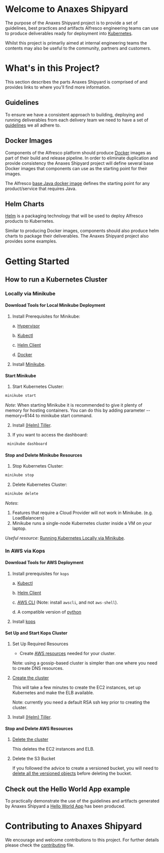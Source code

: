 # Welcome to Anaxes Shipyard

The purpose of the Anaxes Shipyard project is to provide a set of guidelines, best practices and artifacts Alfresco engineering teams can use to produce deliverables ready for deployment into [Kubernetes](https://kubernetes.io).

Whilst this project is primarliy aimed at internal engineering teams the contents may also be useful to the community, partners and customers.

# What's in this Project?

This section describes the parts Anaxes Shipyard is comprised of and provides links to where you'll find more information. 

## Guidelines

To ensure we have a consistent approach to building, deploying and running deliverables from each delivery team we need to have a set of [guidelines](./docs/guidelines/README.md) we all adhere to.

## Docker Images

Components of the Alfresco platform should produce [Docker](https://www.docker.com) images as part of their build and release pipeline. In order to eliminate duplication and provide consistency the Anaxes Shipyard project will define several base Docker images that components can use as the starting point for their images.

The Alfresco [base Java docker image](https://github.com/Alfresco/alfresco-docker-base-java) defines the starting point for any product/service that requires Java.

## Helm Charts

[Helm](https://github.com/kubernetes/helm) is a packaging technology that will be used to deploy Alfresco products to Kubernetes.

Similar to producing Docker images, components should also produce helm charts to package their deliverables. The Anaxes Shipyard project also provides some examples.

# Getting Started

## How to run a Kubernetes Cluster

### Locally via Minikube

#### Download Tools for Local Minikube Deployment

1. Install Prerequisites for Minikube:

    a. [Hypervisor](https://kubernetes.io/docs/tasks/tools/install-minikube/#install-a-hypervisor)

    b. [Kubectl](https://kubernetes.io/docs/tasks/tools/install-kubectl/)

    c. [Helm Client](https://docs.helm.sh/using_helm/#installing-helm)

    d. [Docker](https://docs.docker.com/engine/installation/#desktop)

1. Install [Minikube](https://github.com/kubernetes/minikube/releases).

#### Start Minikube

1. Start Kubernetes Cluster:

```bash
minikube start
```

*Note*: When starting Minikube it is recommended to give it plenty of memory for hosting containers. You can do this by adding parameter --memory=6144 to minikube start command.

2. Install [(Helm) Tiller](https://docs.helm.sh/using_helm/#installing-tiller).

3. If you want to access the dashboard:

```bash
 minikube dashboard
```

#### Stop and Delete Minikube Resources

1. Stop Kubernetes Cluster:

```bash
minikube stop
```

2. Delete Kubernetes Cluster:

```bash
minikube delete
```

*Notes*:

1. Features that require a Cloud Provider will not work in Minikube. (e.g. LoadBalancers)
1. Minikube runs a single-node Kubernetes cluster inside a VM on your laptop.

*Useful resource*: [Running Kubernetes Locally via Minikube](https://kubernetes.io/docs/getting-started-guides/minikube/).

### In AWS via Kops

#### Download Tools for AWS Deployment

1. Install prerequisites for `kops`

    a. [Kubectl](https://kubernetes.io/docs/tasks/tools/install-kubectl/)

    b. [Helm Client](https://docs.helm.sh/using_helm/#installing-helm)

    c. [AWS CLI](https://aws.amazon.com/cli/) (Note: install `awscli`, and not `aws-shell`).

    d. A compatible version of [python](https://www.python.org)

1. Install [kops](https://github.com/kubernetes/kops#installing)

#### Set Up and Start Kops Cluster

1. Set Up Required Resources

    * Create [AWS resources](https://github.com/kubernetes/kops/blob/master/docs/aws.md#setup-your-environment) needed for your cluster.

    Note: using a gossip-based cluster is simpler than one where you need to create DNS resources.

1. [Create the cluster](https://github.com/kubernetes/kops/blob/master/docs/aws.md#create-cluster-configuration)

    This will take a few minutes to create the EC2 instances, set up Kubernetes and make the ELB available.

    Note: currently you need a default RSA ssh key prior to creating the cluster.

1. Install [(Helm) Tiller](https://docs.helm.sh/using_helm/#installing-tiller).

#### Stop and Delete AWS Resources

1. [Delete the cluster](https://github.com/kubernetes/kops/blob/master/docs/aws.md#delete-the-cluster)

    This deletes the EC2 instances and ELB.

1. Delete the S3 Bucket

    If you followed the advice to create a versioned bucket, you will need to [delete all the versioned objects](https://docs.aws.amazon.com/AmazonS3/latest/dev/delete-or-empty-bucket.html) before deleting the bucket.

## Check out the Hello World App example

To practically demonstrate the use of the guidelines and artifacts generated by Anaxes Shipyard a [Hello World App](https://github.com/Alfresco/alfresco-anaxes-hello-world) has been produced.

# Contributing to Anaxes Shipyard

We encourage and welcome contributions to this project. For further details please check the [contributing](https://github.com/Alfresco/alfresco-anaxes-shipyard/blob/master/CONTRIBUTING.md) file.

